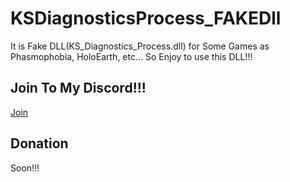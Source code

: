 # KSDiagnosticsProcess_FAKEDll
It is Fake DLL(KS_Diagnostics_Process.dll) for Some Games as Phasmophobia, HoloEarth, etc... So Enjoy to use this DLL!!!

## Join To My Discord!!!

[Join](https://discord.gg/fPy6mPV3PH)

## Donation

Soon!!!
